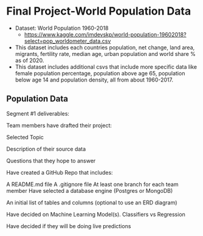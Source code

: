 # Final Project-World Population Data
- Dataset: World Population 1960-2018
  - https://www.kaggle.com/imdevskp/world-population-19602018?select=pop_worldometer_data.csv
- This dataset includes each countries population, net change, land area, migrants, fertility rate, median age, urban population and world share % as of 2020.
- This dataset includes additional csvs that include more specific data like female population percentage, population above age 65, population below age 14 and population density, all from about 1960-2017.

## Population Data
 

Segment #1 deliverables:

Team members have drafted their project:

Selected Topic

Description of their source data

Questions that they hope to answer

Have created a GitHub Repo that includes:

A README.md file
A .gitignore file
At least one branch for each team member
Have selected a database engine (Postgres or MongoDB)

An initial list of tables and columns (optional to use an ERD diagram)

Have decided on Machine Learning Model(s). Classifiers vs Regression

Have decided if they will be doing live predictions
